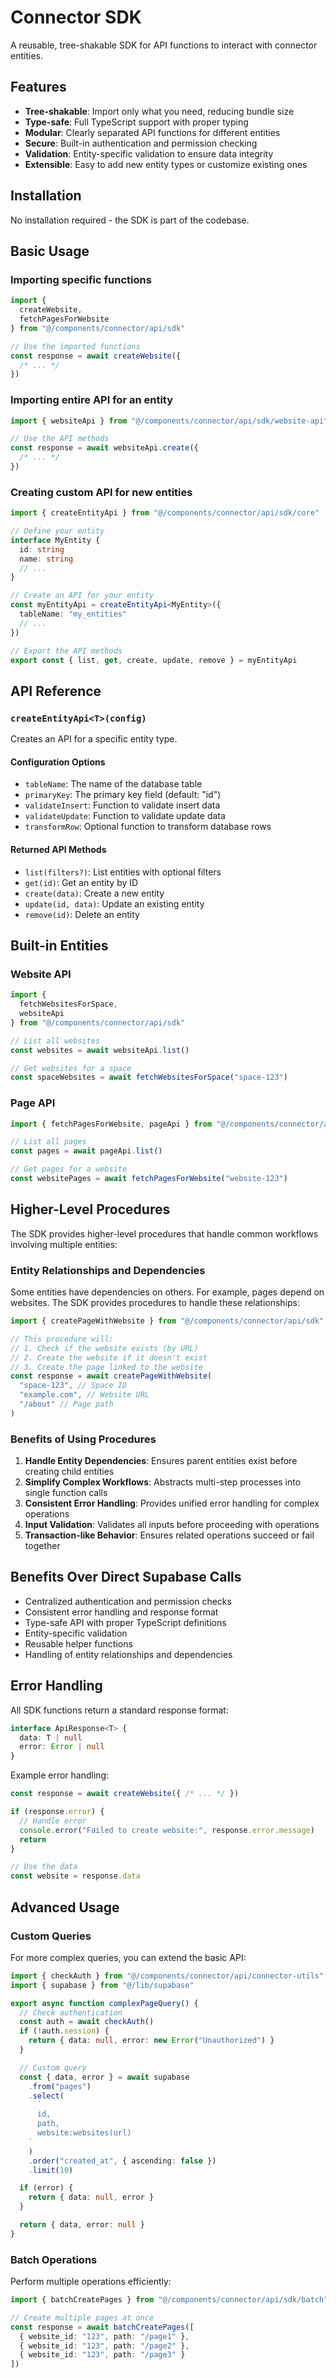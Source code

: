 # Connector SDK

A reusable, tree-shakable SDK for API functions to interact with connector entities.

## Features

- **Tree-shakable**: Import only what you need, reducing bundle size
- **Type-safe**: Full TypeScript support with proper typing
- **Modular**: Clearly separated API functions for different entities
- **Secure**: Built-in authentication and permission checking
- **Validation**: Entity-specific validation to ensure data integrity
- **Extensible**: Easy to add new entity types or customize existing ones

## Installation

No installation required - the SDK is part of the codebase.

## Basic Usage

### Importing specific functions

```typescript
import {
  createWebsite,
  fetchPagesForWebsite
} from "@/components/connector/api/sdk"

// Use the imported functions
const response = await createWebsite({
  /* ... */
})
```

### Importing entire API for an entity

```typescript
import { websiteApi } from "@/components/connector/api/sdk/website-api"

// Use the API methods
const response = await websiteApi.create({
  /* ... */
})
```

### Creating custom API for new entities

```typescript
import { createEntityApi } from "@/components/connector/api/sdk/core"

// Define your entity
interface MyEntity {
  id: string
  name: string
  // ...
}

// Create an API for your entity
const myEntityApi = createEntityApi<MyEntity>({
  tableName: "my_entities"
  // ...
})

// Export the API methods
export const { list, get, create, update, remove } = myEntityApi
```

## API Reference

### `createEntityApi<T>(config)`

Creates an API for a specific entity type.

#### Configuration Options

- `tableName`: The name of the database table
- `primaryKey`: The primary key field (default: "id")
- `validateInsert`: Function to validate insert data
- `validateUpdate`: Function to validate update data
- `transformRow`: Optional function to transform database rows

#### Returned API Methods

- `list(filters?)`: List entities with optional filters
- `get(id)`: Get an entity by ID
- `create(data)`: Create a new entity
- `update(id, data)`: Update an existing entity
- `remove(id)`: Delete an entity

## Built-in Entities

### Website API

```typescript
import {
  fetchWebsitesForSpace,
  websiteApi
} from "@/components/connector/api/sdk"

// List all websites
const websites = await websiteApi.list()

// Get websites for a space
const spaceWebsites = await fetchWebsitesForSpace("space-123")
```

### Page API

```typescript
import { fetchPagesForWebsite, pageApi } from "@/components/connector/api/sdk"

// List all pages
const pages = await pageApi.list()

// Get pages for a website
const websitePages = await fetchPagesForWebsite("website-123")
```

## Higher-Level Procedures

The SDK provides higher-level procedures that handle common workflows involving multiple entities:

### Entity Relationships and Dependencies

Some entities have dependencies on others. For example, pages depend on websites. The SDK provides procedures to handle these relationships:

```typescript
import { createPageWithWebsite } from "@/components/connector/api/sdk"

// This procedure will:
// 1. Check if the website exists (by URL)
// 2. Create the website if it doesn't exist
// 3. Create the page linked to the website
const response = await createPageWithWebsite(
  "space-123", // Space ID
  "example.com", // Website URL
  "/about" // Page path
)
```

### Benefits of Using Procedures

1. **Handle Entity Dependencies**: Ensures parent entities exist before creating child entities
2. **Simplify Complex Workflows**: Abstracts multi-step processes into single function calls
3. **Consistent Error Handling**: Provides unified error handling for complex operations
4. **Input Validation**: Validates all inputs before proceeding with operations
5. **Transaction-like Behavior**: Ensures related operations succeed or fail together

## Benefits Over Direct Supabase Calls

- Centralized authentication and permission checks
- Consistent error handling and response format
- Type-safe API with proper TypeScript definitions
- Entity-specific validation
- Reusable helper functions
- Handling of entity relationships and dependencies

## Error Handling

All SDK functions return a standard response format:

```typescript
interface ApiResponse<T> {
  data: T | null
  error: Error | null
}
```

Example error handling:

```typescript
const response = await createWebsite({ /* ... */ })

if (response.error) {
  // Handle error
  console.error("Failed to create website:", response.error.message)
  return
}

// Use the data
const website = response.data
```

## Advanced Usage

### Custom Queries

For more complex queries, you can extend the basic API:

```typescript
import { checkAuth } from "@/components/connector/api/connector-utils"
import { supabase } from "@/lib/supabase"

export async function complexPageQuery() {
  // Check authentication
  const auth = await checkAuth()
  if (!auth.session) {
    return { data: null, error: new Error("Unauthorized") }
  }

  // Custom query
  const { data, error } = await supabase
    .from("pages")
    .select(
      `
      id,
      path,
      website:websites(url)
    `
    )
    .order("created_at", { ascending: false })
    .limit(10)

  if (error) {
    return { data: null, error }
  }

  return { data, error: null }
}
```

### Batch Operations

Perform multiple operations efficiently:

```typescript
import { batchCreatePages } from "@/components/connector/api/sdk/batch"

// Create multiple pages at once
const response = await batchCreatePages([
  { website_id: "123", path: "/page1" },
  { website_id: "123", path: "/page2" },
  { website_id: "123", path: "/page3" }
])
```
